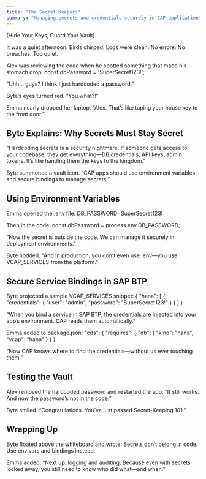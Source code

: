 ```yaml
---
title: "The Secret Keepers"
summary: "Managing secrets and credentials securely in CAP applications."
---
```


(Hide Your Keys, Guard Your Vault)

It was a quiet afternoon. Birds chirped. Logs were clean. No errors. No breaches.
Too quiet.

Alex was reviewing the code when he spotted something that made his stomach drop.
const dbPassword = 'SuperSecret123!';

“Uhh… guys? I think I just hardcoded a password.”

Byte’s eyes turned red.
“You what?!”

Emma nearly dropped her laptop.
“Alex. That’s like taping your house key to the front door.”

## Byte Explains: Why Secrets Must Stay Secret
“Hardcoding secrets is a security nightmare. If someone gets access to your codebase, they get everything—DB credentials, API keys, admin tokens. It’s like handing them the keys to the kingdom.”

Byte summoned a vault icon.
“CAP apps should use environment variables and secure bindings to manage secrets.”

## Using Environment Variables
Emma opened the .env file:
DB_PASSWORD=SuperSecret123!

Then in the code:
const dbPassword = process.env.DB_PASSWORD;

“Now the secret is outside the code. We can manage it securely in deployment environments.”

Byte nodded.
“And in production, you don’t even use .env—you use VCAP_SERVICES from the platform.”

## Secure Service Bindings in SAP BTP
Byte projected a sample VCAP_SERVICES snippet:
{
  "hana": [
    {
      "credentials": {
        "user": "admin",
        "password": "SuperSecret123!"
      }
    }
  ]
}

“When you bind a service in SAP BTP, the credentials are injected into your app’s environment. CAP reads them automatically.”

Emma added to package.json:
"cds": {
  "requires": {
    "db": {
      "kind": "hana",
      "vcap": "hana"
    }
  }
}

“Now CAP knows where to find the credentials—without us ever touching them.”

## Testing the Vault
Alex removed the hardcoded password and restarted the app.
“It still works. And now the password’s not in the code.”

Byte smiled.
“Congratulations. You’ve just passed Secret-Keeping 101.”

## Wrapping Up
Byte floated above the whiteboard and wrote:
Secrets don’t belong in code.
Use env vars and bindings instead.

Emma added:
“Next up: logging and auditing. Because even with secrets locked away, you still need to know who did what—and when.”
